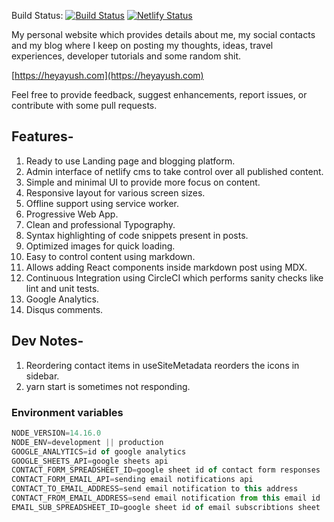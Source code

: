 Build Status: [![Build Status](https://circleci.com/gh/heyayush/heyayush-v2/tree/master.svg?style=svg)](https://circleci.com/gh/heyayush/heyayush-v2/tree/master) [![Netlify Status](https://api.netlify.com/api/v1/badges/549112de-29df-44fe-b5a7-04649b48ce25/deploy-status)](https://app.netlify.com/sites/ayush-sharma/deploys)

My personal website which provides details about me, my social contacts and my blog where I keep on posting my thoughts, ideas, travel experiences, developer tutorials and some random shit.

[https://heyayush.com](https://heyayush.com)

Feel free to provide feedback, suggest enhancements, report issues, or contribute with some pull requests.

## Features-

1. Ready to use Landing page and blogging platform.
2. Admin interface of netlify cms to take control over all published content.
3. Simple and minimal UI to provide more focus on content.
4. Responsive layout for various screen sizes.
5. Offline support using service worker.
6. Progressive Web App.
7. Clean and professional Typography.
8. Syntax highlighting of code snippets present in posts.
9. Optimized images for quick loading.
10. Easy to control content using markdown.
11. Allows adding React components inside markdown post using MDX.
12. Continuous Integration using CircleCI which performs sanity checks like lint and unit tests.
13. Google Analytics.
14. Disqus comments.

## Dev Notes-

1. Reordering contact items in useSiteMetadata reorders the icons in sidebar.
2. yarn start is sometimes not responding.

### Environment variables
```js
NODE_VERSION=14.16.0
NODE_ENV=development || production
GOOGLE_ANALYTICS=id of google analytics
GOOGLE_SHEETS_API=google sheets api
CONTACT_FORM_SPREADSHEET_ID=google sheet id of contact form responses
CONTACT_FORM_EMAIL_API=sending email notifications api
CONTACT_TO_EMAIL_ADDRESS=send email notification to this address
CONTACT_FROM_EMAIL_ADDRESS=send email notification from this email id
EMAIL_SUB_SPREADSHEET_ID=google sheet id of email subscribtions sheet
```

